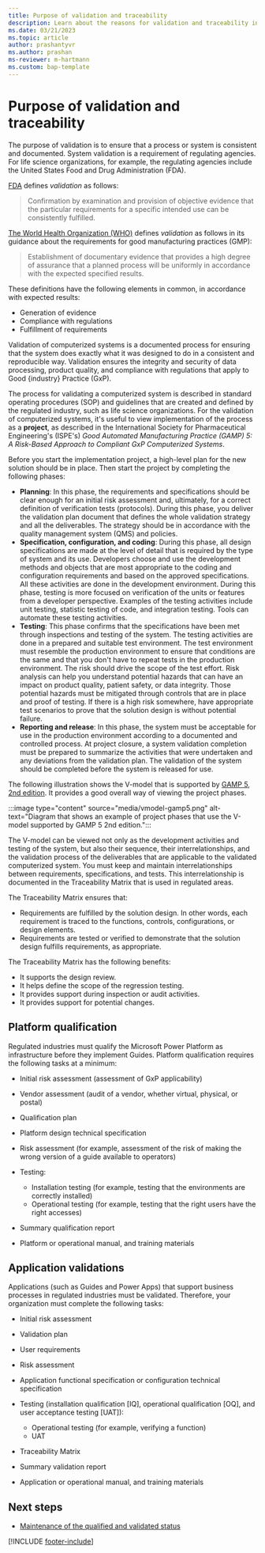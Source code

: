 ```yaml
---
title: Purpose of validation and traceability
description: Learn about the reasons for validation and traceability in a regulated industry.
ms.date: 03/21/2023
ms.topic: article
author: prashantyvr
ms.author: prashan
ms-reviewer: m-hartmann
ms.custom: bap-template
---
```


# Purpose of validation and traceability

The purpose of validation is to ensure that a process or system is consistent and documented. System validation is a requirement of regulating agencies. For life science organizations, for example, the regulating agencies include the United States Food and Drug Administration (FDA).

[FDA](https://www.accessdata.fda.gov/scripts/cdrh/cfdocs/cfcfr/cfrsearch.cfm?fr=820.3) defines *validation* as follows:

> Confirmation by examination and provision of objective evidence that the particular requirements for a specific intended use can be consistently fulfilled.

[The World Health Organization (WHO)](https://www.who.int/teams/health-product-and-policy-standards/standards-and-specifications/norms-and-standards-for-pharmaceuticals/guidelines/production) defines *validation* as follows in its guidance about the requirements for good manufacturing practices (GMP):

> Establishment of documentary evidence that provides a high degree of assurance that a planned process will be uniformly in accordance with the expected specified results.

These definitions have the following elements in common, in accordance with expected results:  

- Generation of evidence
- Compliance with regulations
- Fulfillment of requirements

Validation of computerized systems is a documented process for ensuring that the system does exactly what it was designed to do in a consistent and reproducible way. Validation ensures the integrity and security of data processing, product quality, and compliance with regulations that apply to Good \{industry\} Practice (GxP).

The process for validating a computerized system is described in standard operating procedures (SOP) and guidelines that are created and defined by the regulated industry, such as life science organizations. For the validation of computerized systems, it's useful to view implementation of the process as a **project**, as described in the International Society for Pharmaceutical Engineering's (ISPE's) *Good Automated Manufacturing Practice (GAMP) 5: A Risk-Based Approach to Compliant GxP Computerized Systems*.

Before you start the implementation project, a high-level plan for the new solution should be in place. Then start the project by completing the following phases:

- **Planning**: In this phase, the requirements and specifications should be clear enough for an initial risk assessment and, ultimately, for a correct definition of verification tests (protocols). During this phase, you deliver the validation plan document that defines the whole validation strategy and all the deliverables. The strategy should be in accordance with the quality management system (QMS) and policies.
- **Specification, configuration, and coding**: During this phase, all design specifications are made at the level of detail that is required by the type of system and its use. Developers choose and use the development methods and objects that are most appropriate to the coding and configuration requirements and based on the approved specifications. All these activities are done in the development environment. During this phase, testing is more focused on verification of the units or features from a developer perspective. Examples of the testing activities include unit testing, statistic testing of code, and integration testing. Tools can automate these testing activities.
- **Testing**: This phase confirms that the specifications have been met through inspections and testing of the system. The testing activities are done in a prepared and suitable test environment. The test environment must resemble the production environment to ensure that conditions are the same and that you don't have to repeat tests in the production environment. The risk should drive the scope of the test effort. Risk analysis can help you understand potential hazards that can have an impact on product quality, patient safety, or data integrity. Those potential hazards must be mitigated through controls that are in place and proof of testing. If there is a high risk somewhere, have appropriate test scenarios to prove that the solution design is without potential failure.
- **Reporting and release**: In this phase, the system must be acceptable for use in the production environment according to a documented and controlled process. At project closure, a system validation completion must be prepared to summarize the activities that were undertaken and any deviations from the validation plan. The validation of the system should be completed before the system is released for use.

The following illustration shows the V-model that is supported by [GAMP 5, 2nd edition](https://ispe.org/publications/guidance-documents/gamp-5-guide-2nd-edition). It provides a good overall way of viewing the project phases.

:::image type="content" source="media/vmodel-gamp5.png" alt-text="Diagram that shows an example of project phases that use the V-model supported by GAMP 5 2nd edition.":::

The V-model can be viewed not only as the development activities and testing of the system, but also their sequence, their interrelationships, and the validation process of the deliverables that are applicable to the validated computerized system. You must keep and maintain interrelationships between requirements, specifications, and tests. This interrelationship is documented in the Traceability Matrix that is used in regulated areas.

The Traceability Matrix ensures that:

- Requirements are fulfilled by the solution design. In other words, each requirement is traced to the functions, controls, configurations, or design elements.
- Requirements are tested or verified to demonstrate that the solution design fulfills requirements, as appropriate.

The Traceability Matrix has the following benefits:

- It supports the design review.
- It helps define the scope of the regression testing.
- It provides support during inspection or audit activities.
- It provides support for potential changes.

## Platform qualification

Regulated industries must qualify the Microsoft Power Platform as infrastructure before they implement Guides. Platform qualification requires the following tasks at a minimum:

- Initial risk assessment (assessment of GxP applicability)
- Vendor assessment (audit of a vendor, whether virtual, physical, or postal)
- Qualification plan
- Platform design technical specification
- Risk assessment (for example, assessment of the risk of making the wrong version of a guide available to operators)
- Testing:

    - Installation testing (for example, testing that the environments are correctly installed)
    - Operational testing (for example, testing that the right users have the right accesses)

- Summary qualification report
- Platform or operational manual, and training materials

## Application validations

Applications (such as Guides and Power Apps) that support business processes in regulated industries must be validated. Therefore, your organization must complete the following tasks:

- Initial risk assessment
- Validation plan
- User requirements
- Risk assessment
- Application functional specification or configuration technical specification
- Testing (installation qualification \[IQ\], operational qualification \[OQ\], and user acceptance testing \[UAT\]):

    - Operational testing (for example, verifying a function)
    - UAT

- Traceability Matrix
- Summary validation report
- Application or operational manual, and training materials

## Next steps

- [Maintenance of the qualified and validated status](maintenance-of-the-qualified-and-validated-status.md)

[!INCLUDE [footer-include](../../includes/footer-banner.md)]
